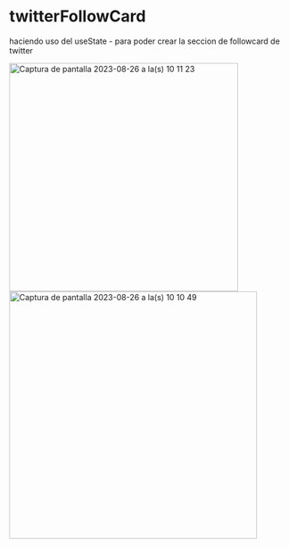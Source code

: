 # twitterFollowCard
haciendo uso del useState - para poder crear la seccion de followcard de twitter






<img width="410" alt="Captura de pantalla 2023-08-26 a la(s) 10 11 23" src="https://github.com/EstebanAdarico/twitterFollowCard/assets/66855314/72b96372-9f47-46e1-9e7d-bd158f889323">

<img width="444" alt="Captura de pantalla 2023-08-26 a la(s) 10 10 49" src="https://github.com/EstebanAdarico/twitterFollowCard/assets/66855314/40af2871-539c-4d62-99b4-1d116d062257">

